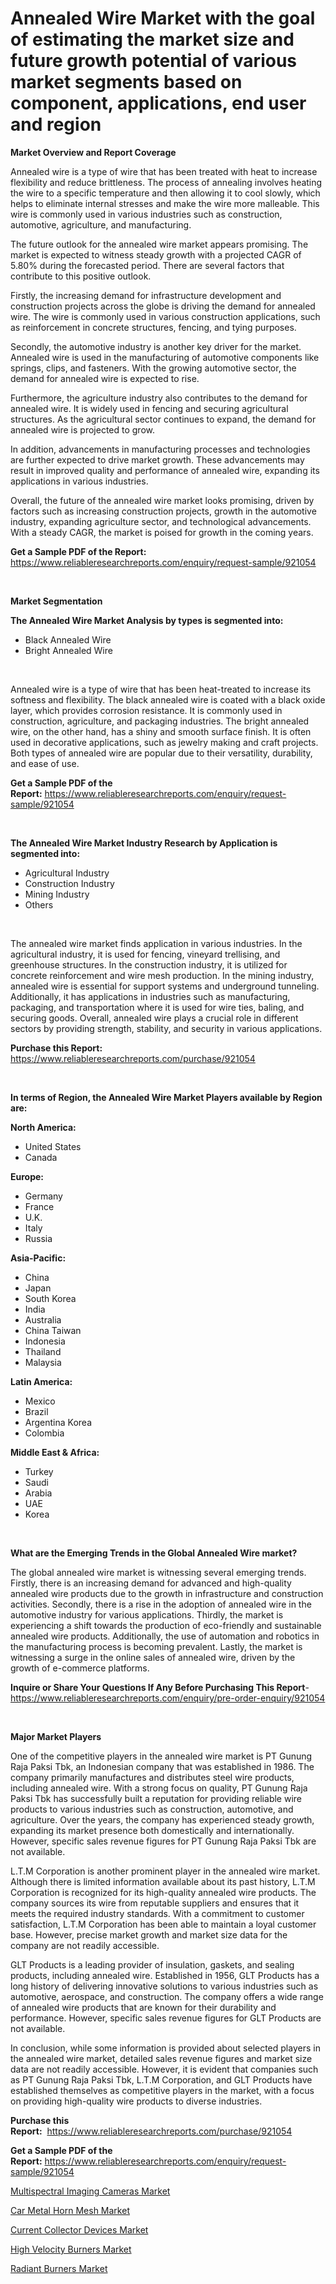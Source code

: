 <p><h1>Annealed Wire Market with the goal of estimating the market size and future growth potential of various market segments based on component, applications, end user and region</h1></p><p><strong>Market Overview and Report Coverage</strong></p>
<p><p>Annealed wire is a type of wire that has been treated with heat to increase flexibility and reduce brittleness. The process of annealing involves heating the wire to a specific temperature and then allowing it to cool slowly, which helps to eliminate internal stresses and make the wire more malleable. This wire is commonly used in various industries such as construction, automotive, agriculture, and manufacturing.</p><p>The future outlook for the annealed wire market appears promising. The market is expected to witness steady growth with a projected CAGR of 5.80% during the forecasted period. There are several factors that contribute to this positive outlook. </p><p>Firstly, the increasing demand for infrastructure development and construction projects across the globe is driving the demand for annealed wire. The wire is commonly used in various construction applications, such as reinforcement in concrete structures, fencing, and tying purposes.</p><p>Secondly, the automotive industry is another key driver for the market. Annealed wire is used in the manufacturing of automotive components like springs, clips, and fasteners. With the growing automotive sector, the demand for annealed wire is expected to rise.</p><p>Furthermore, the agriculture industry also contributes to the demand for annealed wire. It is widely used in fencing and securing agricultural structures. As the agricultural sector continues to expand, the demand for annealed wire is projected to grow.</p><p>In addition, advancements in manufacturing processes and technologies are further expected to drive market growth. These advancements may result in improved quality and performance of annealed wire, expanding its applications in various industries.</p><p>Overall, the future of the annealed wire market looks promising, driven by factors such as increasing construction projects, growth in the automotive industry, expanding agriculture sector, and technological advancements. With a steady CAGR, the market is poised for growth in the coming years.</p></p>
<p><strong>Get a Sample PDF of the Report:</strong> <a href="https://www.reliableresearchreports.com/enquiry/request-sample/921054">https://www.reliableresearchreports.com/enquiry/request-sample/921054</a></p>
<p>&nbsp;</p>
<p><strong>Market Segmentation</strong></p>
<p><strong>The Annealed Wire Market Analysis by types is segmented into:</strong></p>
<p><ul><li>Black Annealed Wire</li><li>Bright Annealed Wire</li></ul></p>
<p>&nbsp;</p>
<p><p>Annealed wire is a type of wire that has been heat-treated to increase its softness and flexibility. The black annealed wire is coated with a black oxide layer, which provides corrosion resistance. It is commonly used in construction, agriculture, and packaging industries. The bright annealed wire, on the other hand, has a shiny and smooth surface finish. It is often used in decorative applications, such as jewelry making and craft projects. Both types of annealed wire are popular due to their versatility, durability, and ease of use.</p></p>
<p><strong>Get a Sample PDF of the Report:</strong>&nbsp;<a href="https://www.reliableresearchreports.com/enquiry/request-sample/921054">https://www.reliableresearchreports.com/enquiry/request-sample/921054</a></p>
<p>&nbsp;</p>
<p><strong>The Annealed Wire Market Industry Research by Application is segmented into:</strong></p>
<p><ul><li>Agricultural Industry</li><li>Construction Industry</li><li>Mining Industry</li><li>Others</li></ul></p>
<p>&nbsp;</p>
<p><p>The annealed wire market finds application in various industries. In the agricultural industry, it is used for fencing, vineyard trellising, and greenhouse structures. In the construction industry, it is utilized for concrete reinforcement and wire mesh production. In the mining industry, annealed wire is essential for support systems and underground tunneling. Additionally, it has applications in industries such as manufacturing, packaging, and transportation where it is used for wire ties, baling, and securing goods. Overall, annealed wire plays a crucial role in different sectors by providing strength, stability, and security in various applications.</p></p>
<p><strong>Purchase this Report:</strong>&nbsp; <a href="https://www.reliableresearchreports.com/purchase/921054">https://www.reliableresearchreports.com/purchase/921054</a></p>
<p>&nbsp;</p>
<p><strong>In terms of Region, the Annealed Wire Market Players available by Region are:</strong></p>
<p>
    <p> <strong> North America: </strong>
        <ul>
            <li>United States</li>
            <li>Canada</li>
        </ul>
        </p> 
    <p> <strong> Europe: </strong>
        <ul>
            <li>Germany</li>
            <li>France</li>
            <li>U.K.</li>
            <li>Italy</li>
            <li>Russia</li>
        </ul>
        </p> 
    <p> <strong> Asia-Pacific: </strong>
        <ul>
            <li>China</li>
            <li>Japan</li>
            <li>South Korea</li>
            <li>India</li>
            <li>Australia</li>
            <li>China Taiwan</li>
            <li>Indonesia</li>
            <li>Thailand</li>
            <li>Malaysia</li>
        </ul>
        </p> 
    <p> <strong> Latin America: </strong>
        <ul>
            <li>Mexico</li>
            <li>Brazil</li>
            <li>Argentina Korea</li>
            <li>Colombia</li>
        </ul>
        </p> 
    <p> <strong> Middle East & Africa: </strong>
        <ul>
            <li>Turkey</li>
            <li>Saudi</li>
            <li>Arabia</li>
            <li>UAE</li>
            <li>Korea</li>
        </ul>
    </p>
    </p>
<p>&nbsp;</p>
<p><strong>What are the Emerging Trends in the Global Annealed Wire market?</strong></p>
<p><p>The global annealed wire market is witnessing several emerging trends. Firstly, there is an increasing demand for advanced and high-quality annealed wire products due to the growth in infrastructure and construction activities. Secondly, there is a rise in the adoption of annealed wire in the automotive industry for various applications. Thirdly, the market is experiencing a shift towards the production of eco-friendly and sustainable annealed wire products. Additionally, the use of automation and robotics in the manufacturing process is becoming prevalent. Lastly, the market is witnessing a surge in the online sales of annealed wire, driven by the growth of e-commerce platforms.</p></p>
<p><strong>Inquire or Share Your Questions If Any Before Purchasing This Report</strong>- <a href="https://www.reliableresearchreports.com/enquiry/pre-order-enquiry/921054">https://www.reliableresearchreports.com/enquiry/pre-order-enquiry/921054</a></p>
<p>&nbsp;</p>
<p><strong>Major Market Players</strong></p>
<p><p>One of the competitive players in the annealed wire market is PT Gunung Raja Paksi Tbk, an Indonesian company that was established in 1986. The company primarily manufactures and distributes steel wire products, including annealed wire. With a strong focus on quality, PT Gunung Raja Paksi Tbk has successfully built a reputation for providing reliable wire products to various industries such as construction, automotive, and agriculture. Over the years, the company has experienced steady growth, expanding its market presence both domestically and internationally. However, specific sales revenue figures for PT Gunung Raja Paksi Tbk are not available.</p><p>L.T.M Corporation is another prominent player in the annealed wire market. Although there is limited information available about its past history, L.T.M Corporation is recognized for its high-quality annealed wire products. The company sources its wire from reputable suppliers and ensures that it meets the required industry standards. With a commitment to customer satisfaction, L.T.M Corporation has been able to maintain a loyal customer base. However, precise market growth and market size data for the company are not readily accessible.</p><p>GLT Products is a leading provider of insulation, gaskets, and sealing products, including annealed wire. Established in 1956, GLT Products has a long history of delivering innovative solutions to various industries such as automotive, aerospace, and construction. The company offers a wide range of annealed wire products that are known for their durability and performance. However, specific sales revenue figures for GLT Products are not available.</p><p>In conclusion, while some information is provided about selected players in the annealed wire market, detailed sales revenue figures and market size data are not readily accessible. However, it is evident that companies such as PT Gunung Raja Paksi Tbk, L.T.M Corporation, and GLT Products have established themselves as competitive players in the market, with a focus on providing high-quality wire products to diverse industries.</p></p>
<p><strong>Purchase this Report:</strong>&nbsp;&nbsp;<a href="https://www.reliableresearchreports.com/purchase/921054">https://www.reliableresearchreports.com/purchase/921054</a></p>
<p></p>
<p><strong>Get a Sample PDF of the Report:</strong>&nbsp;<a href="https://www.reliableresearchreports.com/enquiry/request-sample/921054">https://www.reliableresearchreports.com/enquiry/request-sample/921054</a></p>
<p><p><a href="https://www.linkedin.com/pulse/multispectral-imaging-cameras-market-insights-players-jpp0e/">Multispectral Imaging Cameras Market</a></p><p><a href="https://github.com/deliacustodio40/Market-Research-Report-List-1/blob/main/car-metal-horn-mesh-market.md">Car Metal Horn Mesh Market</a></p><p><a href="https://www.linkedin.com/pulse/decoding-current-collector-devices-market-deep-dive-latest-fgrfe/">Current Collector Devices Market</a></p><p><a href="https://medium.com/@joanobrien1990/high-velocity-burners-market-research-report-its-history-and-forecast-2023-to-2030-864f756f3862">High Velocity Burners Market</a></p><p><a href="https://medium.com/@rosejohnson762014/radiant-burners-market-size-cagr-trends-2024-2030-75c460acde2f">Radiant Burners Market</a></p></p>